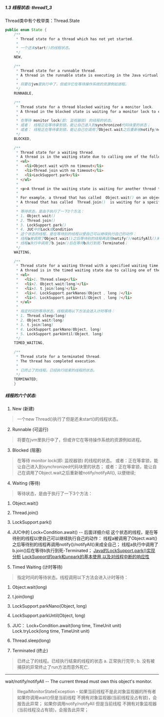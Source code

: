 ##### 1.3 线程状态: thread1_3
Thread类中有个枚举类：Thread.State
```java
public enum State {
    /**
     * Thread state for a thread which has not yet started.
     * 
     * 一个还未start()的线程状态。
     */
    NEW,
    
    /**
     * Thread state for a runnable thread.  
     * A thread in the runnable state is executing in the Java virtual machine but it may be waiting for other resources from the operating system such as processor.
     * 
     * 将要在jvm里执行中了，但或许它在等待操作系统的资源例如进程。
     */
    RUNNABLE,
    
    /**
     * Thread state for a thread blocked waiting for a monitor lock.
     * A thread in the blocked state is waiting for a monitor lock to enter a synchronized block/method or reenter a synchronized block/method after calling Object#wait().
     * 
     * 在等待 monitor lock(即: 监视器锁) 的线程的状态。
     * 或者： 线程正在等待拿到锁，能让自己进入到synchronized代码块里的状态；
     * 或者： 线程正在等待拿到锁，能让自己在调用了Object.wait之后重新被notify/notifyAll();
     */
    BLOCKED,
    
    /**
     * Thread state for a waiting thread.
     * A thread is in the waiting state due to calling one of the following methods:
     * <ul>
     *   <li>Object.wait with no timeout</li>
     *   <li>Thread.join with no timeout</li>
     *   <li>LockSupport.park</li>
     * </ul>
     *
     * <p>A thread in the waiting state is waiting for another thread to perform a particular action.
     *
     * For example, a thread that has called  Object.wait() on an object is waiting for another thread to call  Object.notify()/Object.notifyAll() on that object. 
     * A thread that has called  Thread.join()  is waiting for a specified thread to terminate.
     * 
     * 等待状态，是由于执行了一下3个方法：
     * 1. Object.wait()
     * 2. Thread.join()
     * 3. LockSupport.park()
     * 4. JUC中的Lock或Condition
     * 这个状态的线程，是在等待别的线程以使自己可以继续执行自己的动作：
     * 线程a被调用了Object.wait()之后等待别的线程再调用notify()/notifyAll()来成全自己；
     * 线程a执行中调用了b.join()后在等待b执行到死-Terminated；
     */
    WAITING,
    
    /**
     * Thread state for a waiting thread with a specified waiting time.
     * A thread is in the timed waiting state due to calling one of the following methods with a specified positive waiting time:
     * <ul>
     *   <li>1. Thread.sleep</li>
     *   <li>2. Object.wait(long)</li>
     *   <li>3. t.join(long)</li>
     *   <li>4. LockSupport.parkNanos(Object , long )</li>
     *   <li>5. LockSupport.parkUntil(Object , long )</li>
     * </ul>
     * 
     * 指定时间的等待状态。线程调用以下方法会进入计时等待：
     * 1. Thread.sleep(long)
     * 2. Object.wait(long)
     * 3. t.join(long)
     * 4. LockSupport.parkNano(Object, long)
     * 5. LockSupport.parkUntil(Object, long)
     */
    TIMED_WAITING,
    
    /**
     * Thread state for a terminated thread.
     * The thread has completed execution.
     * 
     * 已终止了的线程。已经执行结束的线程的状态。
     */
    TERMINATED;
    }

```

##### 线程的六个状态:
1. New (新建)
> 一个new Thread()执行了但是还未start()的线程状态。

2. Runnable (可运行)
> 将要在jvm里执行中了，但或许它在等待操作系统的资源例如进程。

3. Blocked (阻塞)
>在等待 monitor lock(即: 监视器锁) 的线程的状态。
或者：正在等拿锁，能让自己进入到synchronized代码块里的状态；
或者：正在等拿锁，能让自己在调用了Object.wait之后重新被notify/notifyAll(), 以便继续;

4. Waiting (等待)
> 等待状态，是由于执行了一下3个方法：
  1. Object.wait()
  2. Thread.join()
  3. LockSupport.park()
  4. JUC中的 Lock+Condition.await()  -- 后面详细介绍
  这个状态的线程，是在等待别的线程以使自己可以继续执行自己的动作：
  线程a被调用了Object.wait()之后等待别的线程再调用notify()/notifyAll()来成全自己；
  线程a执行中调用了b.join()后在等待b执行到死-Terminated；
  [Java的LockSupport.park()实现分析](http://www.importnew.com/20428.html)
  [LockSupport的park和unpark的基本使用,以及对线程中断的响应性](http://blog.csdn.net/aitangyong/article/details/38373137)

5. Timed Waiting (计时等待)
> 指定时间的等待状态。线程调用以下方法会进入计时等待：
  1. Object.wait(long)
  2. t.join(long)
  3. LockSupport.parkNano(Object, long)
  4. LockSupport.parkUntil(Object, long)
  5. JUC：
    Lock+Condition.await(long time, TimeUnit unit)
    Lock.tryLock(long time, TimeUnit unit)
  6. Thread.sleep(long)

6. Terminated (终止)
>已终止了的线程。已经执行结束的线程的状态
a. 正常执行完毕;
b. 没有被捕获的异常终止了run方法而意外死亡.

---
wait/notify/notifyAll -- The current thread must own this object's monitor.
>IllegalMonitorStateException - 如果当前线程不是此对象监视器的所有者
如果你调用wait()但是当前线程 不拥有对象监视器(当前线程没占有锁)，会报告此异常；
如果你调用notify/notifyAll 但是当前线程 不拥有对象监视器(当前线程没占有锁)，会报告此异常；